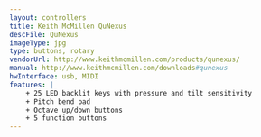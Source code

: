 ```yaml
---
layout: controllers
title: Keith McMillen QuNexus
descFile: QuNexus
imageType: jpg
type: buttons, rotary
vendorUrl: http://www.keithmcmillen.com/products/qunexus/
manual: http://www.keithmcmillen.com/downloads#qunexus
hwInterface: usb, MIDI
features: |
    + 25 LED backlit keys with pressure and tilt sensitivity
    + Pitch bend pad
    + Octave up/down buttons
    + 5 function buttons
---
```



